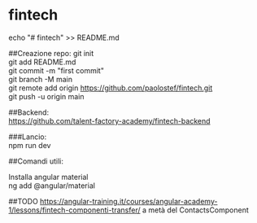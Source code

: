 # fintech
echo "# fintech" >> README.md

##Creazione repo:
git init \
git add README.md \
git commit -m "first commit" \
git branch -M main \
git remote add origin https://github.com/paolostef/fintech.git \
git push -u origin main 

##Backend: \
https://github.com/talent-factory-academy/fintech-backend 

###Lancio: \
npm run dev

##Comandi utili:

Installa angular material \
ng add @angular/material

##TODO
https://angular-training.it/courses/angular-academy-1/lessons/fintech-componenti-transfer/
a metà del ContactsComponent

